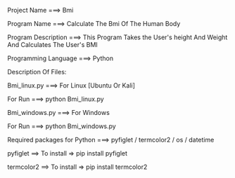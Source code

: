 Project Name ===> Bmi

Program Name ===> Calculate The Bmi Of The Human Body

Program Description ===> This Program Takes the User's height And Weight And Calculates The User's BMI

Programming Language ===> Python

Description Of Files:

Bmi_linux.py ===> For Linux [Ubuntu Or Kali]

For Run ===> python Bmi_linux.py

Bmi_windows.py ===> For Windows

For Run ===> python Bmi_windows.py

Required packages for Python ===> pyfiglet / termcolor2 / os / datetime

pyfiglet ==> To install => pip install pyfiglet

termcolor2 ==> To install => pip install termcolor2
